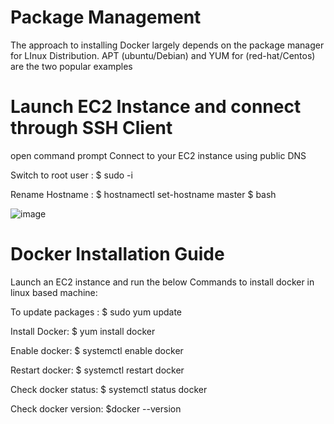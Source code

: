 # Package Management

The approach to installing Docker largely depends on the package manager for LInux Distribution. APT (ubuntu/Debian) and YUM for (red-hat/Centos) are the two popular examples

# Launch EC2 Instance and connect through SSH Client
open command prompt
Connect to your EC2 instance using public DNS

Switch to root user : 		$ sudo -i

Rename Hostname :         $ hostnamectl set-hostname master
                          $ bash

                        
![image](https://github.com/user-attachments/assets/05101107-798b-4608-ac18-92e344f81cc7)


# Docker Installation Guide

Launch an EC2 instance and run the below Commands to install docker in linux based machine:

To update packages :		$ sudo yum update 

Install Docker: 		$ yum install docker

Enable docker:		$ systemctl enable docker

Restart docker:		$ systemctl restart docker

Check docker status: 		$ systemctl status docker

Check docker version:	$docker --version





